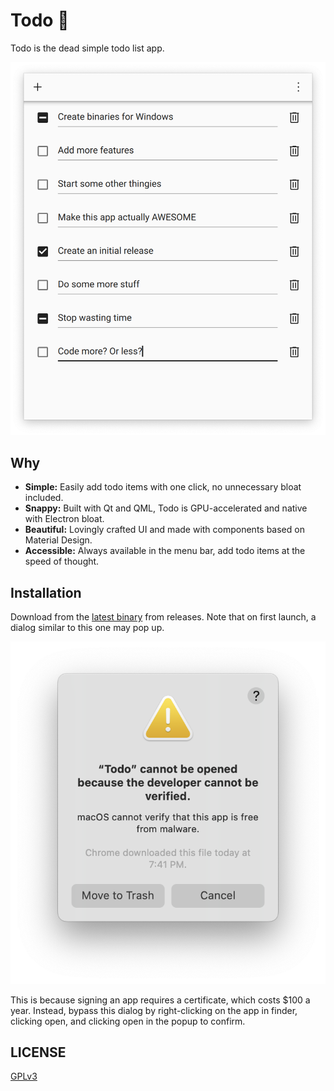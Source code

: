 # Todo 📝

Todo is the dead simple todo list app.

<div align="center">
    <img src="./screenshots/app.png" alt="Screenshot of Todo">
</div>

## Why

- **Simple:** Easily add todo items with one click, no unnecessary bloat included.
- **Snappy:** Built with Qt and QML, Todo is GPU-accelerated and native with Electron bloat.
- **Beautiful:** Lovingly crafted UI and made with components based on Material Design.
- **Accessible:** Always available in the menu bar, add todo items at the speed of thought.

## Installation

Download from the [latest binary](https://github.com/HereIsKevin/todo/releases/latest) from releases. Note that on first launch, a dialog similar to this one may pop up.

![Todo cannot be opened](./screenshots/unsigned.png)

This is because signing an app requires a certificate, which costs $100 a year. Instead, bypass this dialog by right-clicking on the app in finder, clicking open, and clicking open in the popup to confirm.

## LICENSE

[GPLv3](https://github.com/HereIsKevin/todo/blob/master/LICENSE)
